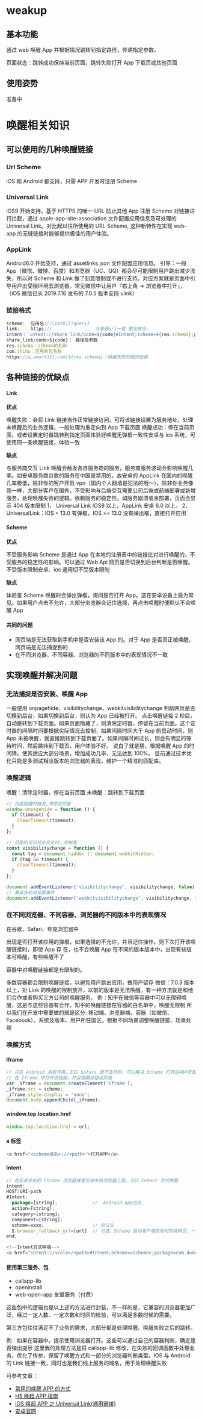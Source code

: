 <!-- @format -->

# weakup

## 基本功能

通过 web 唤醒 App 并根据情况跳转到指定路径，传递指定参数。

页面状态：跳转成功保持当前页面，跳转失败打开 App 下载页或其他页面

## 使用姿势

准备中

# 唤醒相关知识

## 可以使用的几种唤醒链接

### Url Scheme

iOS 和 Android 都支持，只需 APP 开发时注册 Scheme

### Universal Link

iOS9 开始支持，基于 HTTPS 的唯一 URL 防止其他 App 注册 Scheme 对链接进行拦截，通过 apple-app-site-association 文件配置应用信息及可处理的 Universal Link。对比起以往所使用的 URL Scheme, 这种新特性在实现 web-app 的无缝链接时能够提供极佳的用户体验。

### AppLink

Android6.0 开始支持，通过 assetlinks.json 文件配置应用信息。
引导：一般 App（微信、微博、百度）和浏览器（UC、QQ）都会尽可能限制用户跳出减少流失，所以对 Scheme 和 Link 做了刻意限制或不进行支持。对应方案就是页面中引导用户出受限环境去浏览器，常见微信中让用户『右上角 → 浏览器中打开』，（iOS 微信已从 2019.7.16 发布的 7.0.5 版本支持 ulink）

### 链接格式

```js
scheme:  应用名://[path][?query]
link:    https://                与普通url一致 更加安全，
intent：`intent://share_link/code=${code}#Intent;scheme=${res.schema};package=com.zhihu;S.browser_fallback_url=${`https://a.smart321.com/${res.schema}`};end"`
share_link/code=${code}： 路径及参数
res.schema：schema的名称
com.zhihu：应用的包名称
https://a.smart321.com/${res.schema}：唤醒失败的跳转链接
```

## 各种链接的优缺点

#### Link

**优点**

唤醒失败：会将 Link 链接当作正常链接访问，可将该链接设置为服务地址，处理未唤醒后的业务逻辑，一般处理为重定向到 App 下载页面 唤醒成功：停在当前页面，或者设置定时器跳转到指定页面体验好唤醒无弹框一致性安卓与 ios 系统，可使用同一条唤醒链接，体验一致

**缺点**

与服务商交互 Link 唤醒会触发各自服务商的服务，服务商服务波动会影响唤醒几率。如安卓服务商谷歌的服务在中国是禁用的，故安卓的 AppLink 在国内的唤醒几率极低，除非你的客户开启 vpn（国内个人翻墙是犯法的哦～），除非你业务像我一样，大部分客户在国外，不受影响与后端交互需要公司后端或前端部署或新增服务，处理唤醒失败的逻辑。依赖服务的稳定性。如服务崩溃或未部署，页面会显示 404 版本限制 1、 Universal Link IOS9 以上，AppLink 安卓 6.0 以上。 2、UniversalLink：IOS < 13.0 有弹框，IOS >= 13.0 没有弹出框，直接打开应用

#### Scheme

**优点**

不受服务影响 Scheme 是通过 App 在本地的注册表中的链接比对进行唤醒的，不受服务的稳定性的影响。可以通过 Web Api 网页是否切换到后台判断是否唤醒。不受版本限制安卓、ios 通用切不受版本限制

**缺点**

体验差 Scheme 唤醒时会弹出弹框，询问是否打开 App，这在安卓设备上最为常见。如果用户点击不允许，大部分浏览器会记住选择，再点击唤醒时便默认不会唤醒 App

#### 共同的问题

- 网页端是无法获取到手机中是否安装该 App 的。对于 App 是否真正被唤醒，网页端是无法捕捉到的
- 在不同浏览器、不同容器、浏览器的不同版本中的表现情况不一致

## 实现唤醒并解决问题

### 无法捕捉是否安装、唤醒 App

一般使用 onpagehide、visibilitychange、webkitvisibilitychange 判断网页是否切换到后台，如果切换到后台，则认为 App 已经被打开。
点击唤醒链接 2 秒后，自动跳转到下载页面。如果页面隐藏了，则清除定时器，停留在当前页面。这个定时器的间隔时间要根据实际情况去控制，如果间隔时间大于 App 的启动时间，则 App 未被唤醒，就直接跳转到下载页面了。如果间隔时间过长，则会有明显的等待时间，然后跳转到下载页，用户体验不好。
说白了就是猜，根据唤醒 App 的时间猜，使其适应大部分场景，增加成功几率，无法达到 100%。
目前通过技术优化只能是多测试相应版本的浏览器的表现，维护一个精准的匹配库。

### 唤醒逻辑

唤醒：清除定时器，停在当前页面
未唤醒：跳转到下载页面

```js
// 页面隐藏时触发,清除定时器
window.onpagehide = function () {
  if (timeout) {
    clearTimeout(timeout);
  }
};

// 页面的可见状态变化时，会触发
const visibilitychange = function () {
  const tag = document.hidden || document.webkitHidden;
  if (tag && timeout) {
    clearTimeout(timeout);
  }
};

document.addEventListener('visibilitychange', visibilitychange, false);
// 兼容多的浏览器事件
document.addEventListener('webkitvisibilitychange', visibilitychange, false);
```

### 在不同浏览器、不同容器、浏览器的不同版本中的表现情况

在谷歌、Safari、夸克浏览器中

出现是否打开该应用的弹框，如果选择的不允许，并且记住操作。则下次打开该唤醒链接时，即使 App 存 在，也不会唤醒 App
在不同的版本版本中，出现有些版本可唤醒，有些唤醒不了

容器中对唤醒链接都是有限制的。

多数容器都会限制唤醒链接，以避免用户跳出应用，做用户留存
微信：7.0.3 版本以上，对 Link 的唤醒的限制放开，以前的版本是无法唤醒。有一种方法就是和他们合作或者购买三方公司的唤醒服务。
例：知乎在微信等容器中可以无障碍唤醒，这是与这些容器有合作，知乎的唤醒链接在容器的白名单中，唤醒无限制
所以我们在开发中需要做的就是区分: 移动端、浏览器端、容器（如微信、Facebook）、系统及版本、用户所在国区。根据不同场景调整唤醒链接、场景处理

### 唤醒方式

#### Iframe

```js
// 只在 Android 系统可用，IOS Safari 是不支持的，可以解决 Scheme 打开后404页面的问题
// 在 Iframe 中打开该链接，并且隐藏该错误页面
var _iframe = document.createElement('iframe');
_iframe.src = scheme;
_iframe.style.display = 'none';
document.body.appendChild(_iframe);
```

#### window.top.location.href

```js
window.top.location.href = url;
```

#### a 标签

```js
<a href="<scheme域名>://<path>">打开APP</a>
```

#### Intent

```js
// 在安卓手机的 Chrome 浏览器或者安卓手机浏览器上面，可以 Intent 方式唤醒
intent:
HOST/URI-path
#Intent;
  package=[string];             //  Android App包名
  action=[string];
  category=[string];
  component=[string];
  scheme=xxxx;                  // 协议头
  S.browser_fallback_url=[url]  // 可选，Scheme 启动客户端失败时的跳转页，一般为下载页，需编码
end;

<!--Intent方式呼端-->
<a href="intent://<role>/<path>#Intent;scheme=<scheme>;package=com.domain;S.browser_fallback_url=[url];end">打开APP</a>
```

#### 使用第三服务、包

- callapp-lib
- openinstall
- web-open-app
  友盟服务（付费）

这些包中的逻辑也是以上述的方法进行封装，不一样的是，它兼容的浏览器更加广泛，经过一定人数、一定次数和时间的检验，可以满足多数时候的需要。

第三方包往往满足不了业务的需求，大部分都是处理唤醒、唤醒失败之后的跳转。

例：如果在容器中，提示使用浏览器打开。这些可以通过自己的容器判断，确定是否弹出提示
这里我的处理方法是将 callapp-lib 修改，在失败的回调函数中处理业务，优化了传参，保留了唤醒方式和一部分的浏览器判断类型。IOS 与 Android 的 Link 链接一致，同时也是我们线上服务的域名，用于处理唤醒失败

可参考文章：

- [常用的唤醒 APP 的方式](https://haorooms.com/post/app_wakeup)
- [H5 唤起 APP 指南](https://suanmei.github.io/2018/08/23/h5_call_app/)
- [iOS 唤起 APP 之 Universal Link(通用链接)](https://www.cnblogs.com/guoshaobin/p/11164000.html)
- [安卓官网](https://developer.android.com/training/app-links)
